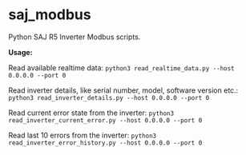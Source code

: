 # saj_modbus
Python SAJ R5 Inverter Modbus scripts.

**Usage:**

Read available realtime data: 
`python3 read_realtime_data.py --host 0.0.0.0 --port 0`

Read inverter details, like serial number, model, software version etc.: 
`python3 read_inverter_details.py --host 0.0.0.0 --port 0`

Read current error state from the inverter: 
`python3 read_inverter_current_error.py --host 0.0.0.0 --port 0`

Read last 10 errors from the inverter: 
`python3 read_inverter_error_history.py --host 0.0.0.0 --port 0`

